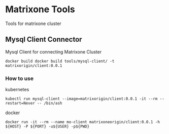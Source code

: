 # Matrixone Tools

Tools for matrixone cluster

## Mysql Client Connector

Mysql Client for connecting Matrixone Cluster

```shell
docker build docker build tools/mysql-client/ -t matrixorigin/client:0.0.1
```

### How to use

kubernetes

```shell
kubectl run mysql-client --image=matrixorigin/client:0.0.1 -it --rm --restart=Never -- /bin/ash
```

docker

```shell
docker run -it --rm --name mo-client matrixoneorigin/client:0.0.1 -h ${HOST} -P ${PORT} -u${USER} -p${PWD}
```
